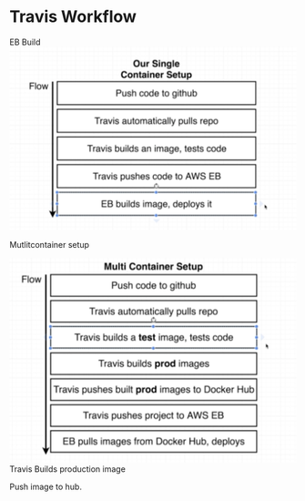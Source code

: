 # Travis Workflow

EB Build
![Travis](TrafixWF.png)

Mutlitcontainer setup 

![MultiContainer](MultiContainerFlow.png)
Travis Builds production image

Push image to hub. 

